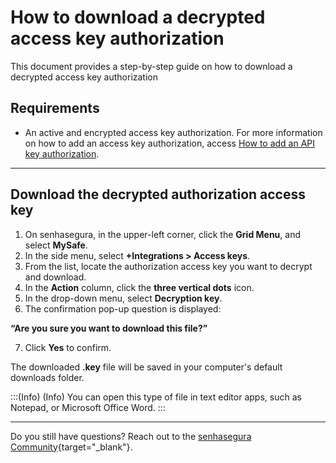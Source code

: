 # How to download a decrypted access key authorization

This document provides a step-by-step guide on how to download a decrypted access key authorization

## Requirements

* An active and encrypted access key authorization. For more information on how to add an access key authorization, access [How to add an API key authorization](/v3-33/docs/mysafe-how-to-add-an-access-key-authorization).

***
## Download the decrypted authorization access key

1. On senhasegura, in the upper-left corner, click the **Grid Menu**, and select **MySafe**.
2. In the side menu, select **+Integrations > Access keys**.
3. From the list, locate the authorization access key you want to decrypt and download.
4. In the **Action** column, click the **three vertical dots** icon.
5. In the drop-down menu, select **Decryption key**.
6. The confirmation pop-up question is displayed: 

**“Are you sure you want to download this file?”**
 
7. Click **Yes** to confirm.


The downloaded **.key** file will be saved in your computer's default downloads folder.

:::(Info) (Info)
You can open this type of file in text editor apps, such as Notepad, or Microsoft Office Word.
:::

***


Do you still have questions? Reach out to the [senhasegura Community](https://community.senhasegura.io/){target="_blank"}.